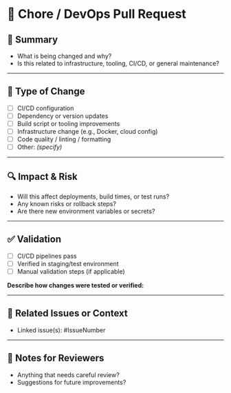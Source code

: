 # 🔧 Chore / DevOps Pull Request

## 🧰 Summary

- What is being changed and why?
- Is this related to infrastructure, tooling, CI/CD, or general maintenance?

---

## 🚧 Type of Change

- [ ] CI/CD configuration
- [ ] Dependency or version updates
- [ ] Build script or tooling improvements
- [ ] Infrastructure change (e.g., Docker, cloud config)
- [ ] Code quality / linting / formatting
- [ ] Other: _(specify)_

---

## 🔍 Impact & Risk

- Will this affect deployments, build times, or test runs?
- Any known risks or rollback steps?
- Are there new environment variables or secrets?

---

## ✅ Validation

- [ ] CI/CD pipelines pass
- [ ] Verified in staging/test environment
- [ ] Manual validation steps (if applicable)

**Describe how changes were tested or verified:**

---

## 📎 Related Issues or Context

- Linked issue(s): #IssueNumber

---

## 📝 Notes for Reviewers

- Anything that needs careful review?
- Suggestions for future improvements?
